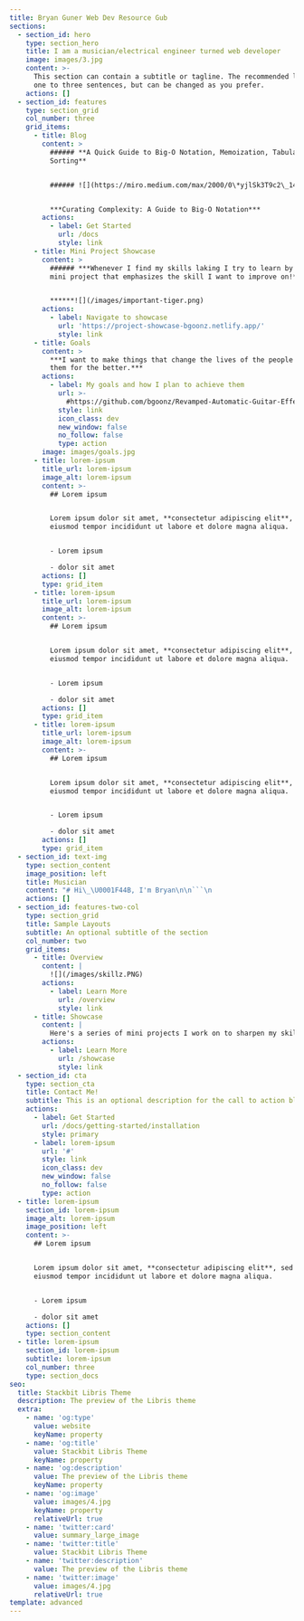 ```yaml
---
title: Bryan Guner Web Dev Resource Gub
sections:
  - section_id: hero
    type: section_hero
    title: I am a musician/electrical engineer turned web developer
    image: images/3.jpg
    content: >-
      This section can contain a subtitle or tagline. The recommended length is
      one to three sentences, but can be changed as you prefer.
    actions: []
  - section_id: features
    type: section_grid
    col_number: three
    grid_items:
      - title: Blog
        content: >
          ###### **A Quick Guide to Big-O Notation, Memoization, Tabulation, and
          Sorting**


          ###### ![](https://miro.medium.com/max/2000/0\*yjlSk3T9c2\_14in1.png)


          ***Curating Complexity: A Guide to Big-O Notation***
        actions:
          - label: Get Started
            url: /docs
            style: link
      - title: Mini Project Showcase
        content: >
          ###### ***Whenever I find my skills laking I try to learn by doing a
          mini project that emphasizes the skill I want to improve on!***


          ******![](/images/important-tiger.png)
        actions:
          - label: Navigate to showcase
            url: 'https://project-showcase-bgoonz.netlify.app/'
            style: link
      - title: Goals
        content: >
          ***I want to make things that change the lives of the people that use
          them for the better.***
        actions:
          - label: My goals and how I plan to achieve them
            url: >-
              #https://github.com/bgoonz/Revamped-Automatic-Guitar-Effect-Triggering
            style: link
            icon_class: dev
            new_window: false
            no_follow: false
            type: action
        image: images/goals.jpg
      - title: lorem-ipsum
        title_url: lorem-ipsum
        image_alt: lorem-ipsum
        content: >-
          ## Lorem ipsum


          Lorem ipsum dolor sit amet, **consectetur adipiscing elit**, sed do
          eiusmod tempor incididunt ut labore et dolore magna aliqua.


          - Lorem ipsum

          - dolor sit amet
        actions: []
        type: grid_item
      - title: lorem-ipsum
        title_url: lorem-ipsum
        image_alt: lorem-ipsum
        content: >-
          ## Lorem ipsum


          Lorem ipsum dolor sit amet, **consectetur adipiscing elit**, sed do
          eiusmod tempor incididunt ut labore et dolore magna aliqua.


          - Lorem ipsum

          - dolor sit amet
        actions: []
        type: grid_item
      - title: lorem-ipsum
        title_url: lorem-ipsum
        image_alt: lorem-ipsum
        content: >-
          ## Lorem ipsum


          Lorem ipsum dolor sit amet, **consectetur adipiscing elit**, sed do
          eiusmod tempor incididunt ut labore et dolore magna aliqua.


          - Lorem ipsum

          - dolor sit amet
        actions: []
        type: grid_item
  - section_id: text-img
    type: section_content
    image_position: left
    title: Musician
    content: "# Hi\_\U0001F44B, I'm Bryan\n\n```\n                                                                                                                        ![](/images/gravatar.png)\n\n\n\n```\n"
    actions: []
  - section_id: features-two-col
    type: section_grid
    title: Sample Layouts
    subtitle: An optional subtitle of the section
    col_number: two
    grid_items:
      - title: Overview
        content: |
          ![](/images/skillz.PNG)
        actions:
          - label: Learn More
            url: /overview
            style: link
      - title: Showcase
        content: |
          Here's a series of mini projects I work on to sharpen my skills!
        actions:
          - label: Learn More
            url: /showcase
            style: link
  - section_id: cta
    type: section_cta
    title: Contact Me!
    subtitle: This is an optional description for the call to action block.
    actions:
      - label: Get Started
        url: /docs/getting-started/installation
        style: primary
      - label: lorem-ipsum
        url: '#'
        style: link
        icon_class: dev
        new_window: false
        no_follow: false
        type: action
  - title: lorem-ipsum
    section_id: lorem-ipsum
    image_alt: lorem-ipsum
    image_position: left
    content: >-
      ## Lorem ipsum


      Lorem ipsum dolor sit amet, **consectetur adipiscing elit**, sed do
      eiusmod tempor incididunt ut labore et dolore magna aliqua.


      - Lorem ipsum

      - dolor sit amet
    actions: []
    type: section_content
  - title: lorem-ipsum
    section_id: lorem-ipsum
    subtitle: lorem-ipsum
    col_number: three
    type: section_docs
seo:
  title: Stackbit Libris Theme
  description: The preview of the Libris theme
  extra:
    - name: 'og:type'
      value: website
      keyName: property
    - name: 'og:title'
      value: Stackbit Libris Theme
      keyName: property
    - name: 'og:description'
      value: The preview of the Libris theme
      keyName: property
    - name: 'og:image'
      value: images/4.jpg
      keyName: property
      relativeUrl: true
    - name: 'twitter:card'
      value: summary_large_image
    - name: 'twitter:title'
      value: Stackbit Libris Theme
    - name: 'twitter:description'
      value: The preview of the Libris theme
    - name: 'twitter:image'
      value: images/4.jpg
      relativeUrl: true
template: advanced
---
```

